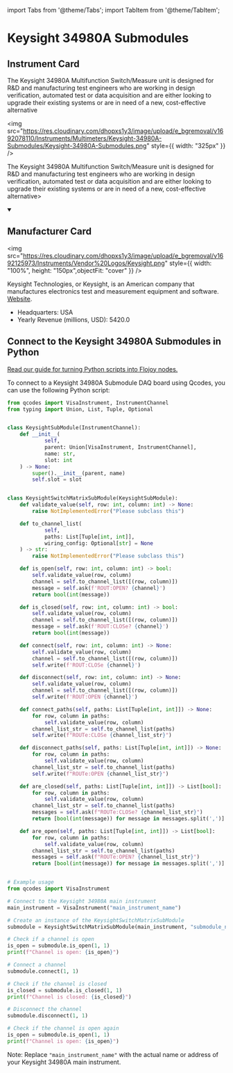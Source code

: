 
import Tabs from '@theme/Tabs';
import TabItem from '@theme/TabItem';

# Keysight 34980A Submodules

## Instrument Card

<div className="flex">

<div>

The Keysight 34980A Multifunction Switch/Measure unit is designed for R&D and
manufacturing test engineers who are working in design verification, automated
test or data acquisition and are either looking to upgrade their existing systems or
are in need of a new, cost-effective alternative

</div>

<img src="https://res.cloudinary.com/dhopxs1y3/image/upload/e_bgremoval/v1692078110/Instruments/Multimeters/Keysight-34980A-Submodules/Keysight-34980A-Submodules.png" style={{ width: "325px" }} />

</div>

The Keysight 34980A Multifunction Switch/Measure unit is designed for R&D and
manufacturing test engineers who are working in design verification, automated
test or data acquisition and are either looking to upgrade their existing systems or
are in need of a new, cost-effective alternative>

<details open>
<summary><h2>Manufacturer Card</h2></summary>

<img src="https://res.cloudinary.com/dhopxs1y3/image/upload/e_bgremoval/v1692125973/Instruments/Vendor%20Logos/Keysight.png" style={{ width: "100%", height: "150px",objectFit: "cover" }} />

Keysight Technologies, or Keysight, is an American company that manufactures electronics test and measurement equipment and software. <a href="https://www.keysight.com/us/en/home.html">Website</a>.

<ul>
  <li>Headquarters: USA</li>
  <li>Yearly Revenue (millions, USD): 5420.0</li>
</ul>
</details>

## Connect to the Keysight 34980A Submodules in Python

[Read our guide for turning Python scripts into Flojoy nodes.](https://docs.flojoy.ai/custom-nodes/creating-custom-node/)


<Tabs>
<TabItem value="Qcodes" label="Qcodes">

To connect to a Keysight 34980A Submodule DAQ board using Qcodes, you can use the following Python script:

```python
from qcodes import VisaInstrument, InstrumentChannel
from typing import Union, List, Tuple, Optional


class KeysightSubModule(InstrumentChannel):
    def __init__(
            self,
            parent: Union[VisaInstrument, InstrumentChannel],
            name: str,
            slot: int
    ) -> None:
        super().__init__(parent, name)
        self.slot = slot


class KeysightSwitchMatrixSubModule(KeysightSubModule):
    def validate_value(self, row: int, column: int) -> None:
        raise NotImplementedError("Please subclass this")

    def to_channel_list(
            self,
            paths: List[Tuple[int, int]],
            wiring_config: Optional[str] = None
    ) -> str:
        raise NotImplementedError("Please subclass this")

    def is_open(self, row: int, column: int) -> bool:
        self.validate_value(row, column)
        channel = self.to_channel_list([(row, column)])
        message = self.ask(f'ROUT:OPEN? {channel}')
        return bool(int(message))

    def is_closed(self, row: int, column: int) -> bool:
        self.validate_value(row, column)
        channel = self.to_channel_list([(row, column)])
        message = self.ask(f'ROUT:CLOSe? {channel}')
        return bool(int(message))

    def connect(self, row: int, column: int) -> None:
        self.validate_value(row, column)
        channel = self.to_channel_list([(row, column)])
        self.write(f'ROUT:CLOSe {channel}')

    def disconnect(self, row: int, column: int) -> None:
        self.validate_value(row, column)
        channel = self.to_channel_list([(row, column)])
        self.write(f'ROUT:OPEN {channel}')

    def connect_paths(self, paths: List[Tuple[int, int]]) -> None:
        for row, column in paths:
            self.validate_value(row, column)
        channel_list_str = self.to_channel_list(paths)
        self.write(f"ROUTe:CLOSe {channel_list_str}")

    def disconnect_paths(self, paths: List[Tuple[int, int]]) -> None:
        for row, column in paths:
            self.validate_value(row, column)
        channel_list_str = self.to_channel_list(paths)
        self.write(f"ROUTe:OPEN {channel_list_str}")

    def are_closed(self, paths: List[Tuple[int, int]]) -> List[bool]:
        for row, column in paths:
            self.validate_value(row, column)
        channel_list_str = self.to_channel_list(paths)
        messages = self.ask(f"ROUTe:CLOSe? {channel_list_str}")
        return [bool(int(message)) for message in messages.split(',')]

    def are_open(self, paths: List[Tuple[int, int]]) -> List[bool]:
        for row, column in paths:
            self.validate_value(row, column)
        channel_list_str = self.to_channel_list(paths)
        messages = self.ask(f"ROUTe:OPEN? {channel_list_str}")
        return [bool(int(message)) for message in messages.split(',')]


# Example usage
from qcodes import VisaInstrument

# Connect to the Keysight 34980A main instrument
main_instrument = VisaInstrument("main_instrument_name")

# Create an instance of the KeysightSwitchMatrixSubModule
submodule = KeysightSwitchMatrixSubModule(main_instrument, "submodule_name", 1)

# Check if a channel is open
is_open = submodule.is_open(1, 1)
print(f"Channel is open: {is_open}")

# Connect a channel
submodule.connect(1, 1)

# Check if the channel is closed
is_closed = submodule.is_closed(1, 1)
print(f"Channel is closed: {is_closed}")

# Disconnect the channel
submodule.disconnect(1, 1)

# Check if the channel is open again
is_open = submodule.is_open(1, 1)
print(f"Channel is open: {is_open}")
```

Note: Replace `"main_instrument_name"` with the actual name or address of your Keysight 34980A main instrument.

</TabItem>
</Tabs>